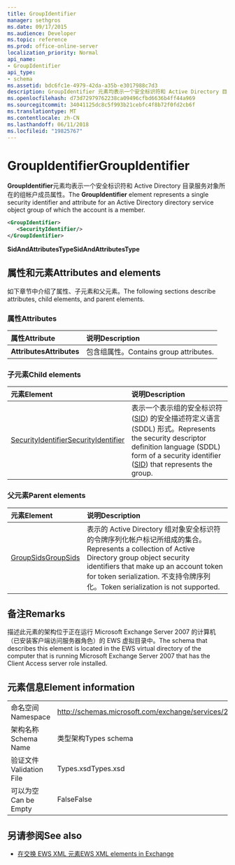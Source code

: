 ```yaml
---
title: GroupIdentifier
manager: sethgros
ms.date: 09/17/2015
ms.audience: Developer
ms.topic: reference
ms.prod: office-online-server
localization_priority: Normal
api_name:
- GroupIdentifier
api_type:
- schema
ms.assetid: bdc6fc1e-4979-42da-a35b-e3017988c7d3
description: GroupIdentifier 元素均表示一个安全标识符和 Active Directory 目录服务对象所在的组帐户成员属性。
ms.openlocfilehash: d73d72979762238ca09496cfbd6636b4ff44a969
ms.sourcegitcommit: 34041125dc8c5f993b21cebfc4f8b72f0fd2cb6f
ms.translationtype: MT
ms.contentlocale: zh-CN
ms.lasthandoff: 06/11/2018
ms.locfileid: "19825767"
---
```

# <a name="groupidentifier"></a><span data-ttu-id="85235-103">GroupIdentifier</span><span class="sxs-lookup"><span data-stu-id="85235-103">GroupIdentifier</span></span>

<span data-ttu-id="85235-104">**GroupIdentifier**元素均表示一个安全标识符和 Active Directory 目录服务对象所在的组帐户成员属性。</span><span class="sxs-lookup"><span data-stu-id="85235-104">The **GroupIdentifier** element represents a single security identifier and attribute for an Active Directory directory service object group of which the account is a member.</span></span> 
  
```xml
<GroupIdentifier>
   <SecurityIdentifier/>
</GroupIdentifier>
```

 <span data-ttu-id="85235-105">**SidAndAttributesType**</span><span class="sxs-lookup"><span data-stu-id="85235-105">**SidAndAttributesType**</span></span>
## <a name="attributes-and-elements"></a><span data-ttu-id="85235-106">属性和元素</span><span class="sxs-lookup"><span data-stu-id="85235-106">Attributes and elements</span></span>

<span data-ttu-id="85235-107">如下章节中介绍了属性、子元素和父元素。</span><span class="sxs-lookup"><span data-stu-id="85235-107">The following sections describe attributes, child elements, and parent elements.</span></span>
  
### <a name="attributes"></a><span data-ttu-id="85235-108">属性</span><span class="sxs-lookup"><span data-stu-id="85235-108">Attributes</span></span>

|<span data-ttu-id="85235-109">**属性**</span><span class="sxs-lookup"><span data-stu-id="85235-109">**Attribute**</span></span>|<span data-ttu-id="85235-110">**说明**</span><span class="sxs-lookup"><span data-stu-id="85235-110">**Description**</span></span>|
|:-----|:-----|
|<span data-ttu-id="85235-111">**Attributes**</span><span class="sxs-lookup"><span data-stu-id="85235-111">**Attributes**</span></span> <br/> |<span data-ttu-id="85235-112">包含组属性。</span><span class="sxs-lookup"><span data-stu-id="85235-112">Contains group attributes.</span></span>  <br/> |
   
### <a name="child-elements"></a><span data-ttu-id="85235-113">子元素</span><span class="sxs-lookup"><span data-stu-id="85235-113">Child elements</span></span>

|<span data-ttu-id="85235-114">**元素**</span><span class="sxs-lookup"><span data-stu-id="85235-114">**Element**</span></span>|<span data-ttu-id="85235-115">**说明**</span><span class="sxs-lookup"><span data-stu-id="85235-115">**Description**</span></span>|
|:-----|:-----|
|[<span data-ttu-id="85235-116">SecurityIdentifier</span><span class="sxs-lookup"><span data-stu-id="85235-116">SecurityIdentifier</span></span>](securityidentifier.md) <br/> |<span data-ttu-id="85235-117">表示一个表示组的安全标识符 ([SID](sid.md)) 的安全描述符定义语言 (SDDL) 形式。</span><span class="sxs-lookup"><span data-stu-id="85235-117">Represents the security descriptor definition language (SDDL) form of a security identifier ([SID](sid.md)) that represents the group.</span></span>  <br/> |
   
### <a name="parent-elements"></a><span data-ttu-id="85235-118">父元素</span><span class="sxs-lookup"><span data-stu-id="85235-118">Parent elements</span></span>

|<span data-ttu-id="85235-119">**元素**</span><span class="sxs-lookup"><span data-stu-id="85235-119">**Element**</span></span>|<span data-ttu-id="85235-120">**说明**</span><span class="sxs-lookup"><span data-stu-id="85235-120">**Description**</span></span>|
|:-----|:-----|
|[<span data-ttu-id="85235-121">GroupSids</span><span class="sxs-lookup"><span data-stu-id="85235-121">GroupSids</span></span>](groupsids.md) <br/> |<span data-ttu-id="85235-122">表示的 Active Directory 组对象安全标识符的令牌序列化帐户标记所组成的集合。</span><span class="sxs-lookup"><span data-stu-id="85235-122">Represents a collection of Active Directory group object security identifiers that make up an account token for token serialization.</span></span> <span data-ttu-id="85235-123">不支持令牌序列化。</span><span class="sxs-lookup"><span data-stu-id="85235-123">Token serialization is not supported.</span></span>  <br/> |
   
## <a name="remarks"></a><span data-ttu-id="85235-124">备注</span><span class="sxs-lookup"><span data-stu-id="85235-124">Remarks</span></span>

<span data-ttu-id="85235-125">描述此元素的架构位于正在运行 Microsoft Exchange Server 2007 的计算机（已安装客户端访问服务器角色）的 EWS 虚拟目录中。</span><span class="sxs-lookup"><span data-stu-id="85235-125">The schema that describes this element is located in the EWS virtual directory of the computer that is running Microsoft Exchange Server 2007 that has the Client Access server role installed.</span></span>
  
## <a name="element-information"></a><span data-ttu-id="85235-126">元素信息</span><span class="sxs-lookup"><span data-stu-id="85235-126">Element information</span></span>

|||
|:-----|:-----|
|<span data-ttu-id="85235-127">命名空间</span><span class="sxs-lookup"><span data-stu-id="85235-127">Namespace</span></span>  <br/> |http://schemas.microsoft.com/exchange/services/2006/types  <br/> |
|<span data-ttu-id="85235-128">架构名称</span><span class="sxs-lookup"><span data-stu-id="85235-128">Schema Name</span></span>  <br/> |<span data-ttu-id="85235-129">类型架构</span><span class="sxs-lookup"><span data-stu-id="85235-129">Types schema</span></span>  <br/> |
|<span data-ttu-id="85235-130">验证文件</span><span class="sxs-lookup"><span data-stu-id="85235-130">Validation File</span></span>  <br/> |<span data-ttu-id="85235-131">Types.xsd</span><span class="sxs-lookup"><span data-stu-id="85235-131">Types.xsd</span></span>  <br/> |
|<span data-ttu-id="85235-132">可以为空</span><span class="sxs-lookup"><span data-stu-id="85235-132">Can be Empty</span></span>  <br/> |<span data-ttu-id="85235-133">False</span><span class="sxs-lookup"><span data-stu-id="85235-133">False</span></span>  <br/> |
   
## <a name="see-also"></a><span data-ttu-id="85235-134">另请参阅</span><span class="sxs-lookup"><span data-stu-id="85235-134">See also</span></span>



- [<span data-ttu-id="85235-135">在交换 EWS XML 元素</span><span class="sxs-lookup"><span data-stu-id="85235-135">EWS XML elements in Exchange</span></span>](ews-xml-elements-in-exchange.md)

